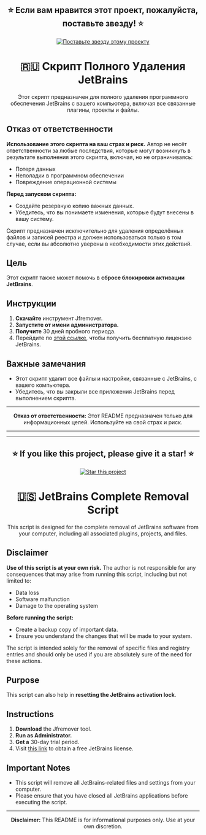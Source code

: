 <h2 align="center">⭐️ Если вам нравится этот проект, пожалуйста, поставьте звезду! ⭐️</h2>
<p align="center">
    <a href="https://github.com/g4rd7xRise/JB-Remove/stargazers" target="_blank">
        <img src="https://img.shields.io/github/stars/g4rd7xRise/JB-Remove?style=social" alt="Поставьте звезду этому проекту" />
    </a>
</p>

<h1 align="center">🇷🇺 Скрипт Полного Удаления JetBrains</h1>

<p align="center">Этот скрипт предназначен для полного удаления программного обеспечения JetBrains с вашего компьютера, включая все связанные плагины, проекты и файлы.</p>

<h2>Отказ от ответственности</h2>
<p><strong>Использование этого скрипта на ваш страх и риск.</strong> Автор не несёт ответственности за любые последствия, которые могут возникнуть в результате выполнения этого скрипта, включая, но не ограничиваясь:</p>
<ul>
    <li>Потеря данных</li>
    <li>Неполадки в программном обеспечении</li>
    <li>Повреждение операционной системы</li>
</ul>

<p><strong>Перед запуском скрипта:</strong></p>
<ul>
    <li>Создайте резервную копию важных данных.</li>
    <li>Убедитесь, что вы понимаете изменения, которые будут внесены в вашу систему.</li>
</ul>

<p>Скрипт предназначен исключительно для удаления определённых файлов и записей реестра и должен использоваться только в том случае, если вы абсолютно уверены в необходимости этих действий.</p>

<h2>Цель</h2>
<p>Этот скрипт также может помочь в <strong>сбросе блокировки активации JetBrains</strong>.</p>

<h2>Инструкции</h2>
<ol>
    <li><strong>Скачайте</strong> инструмент Jfremover.</li>
    <li><strong>Запустите от имени администратора.</strong></li>
    <li><strong>Получите</strong> 30 дней пробного периода.</li>
    <li>Перейдите по <a href="https://306.antroot.ru/jetbrains-activation">этой ссылке</a>, чтобы получить бесплатную лицензию JetBrains.</li>
</ol>

<h2>Важные замечания</h2>
<ul>
    <li>Этот скрипт удалит все файлы и настройки, связанные с JetBrains, с вашего компьютера.</li>
    <li>Убедитесь, что вы закрыли все приложения JetBrains перед выполнением скрипта.</li>
</ul>


<hr>

<p align="center"><strong>Отказ от ответственности:</strong> Этот README предназначен только для информационных целей. Используйте на свой страх и риск.</p>


<hr>
<hr>


<h2 align="center">⭐️ If you like this project, please give it a star! ⭐️</h2>
<p align="center">
    <a href="https://github.com/yourusername/yourrepository/stargazers" target="_blank">
        <img src="https://img.shields.io/github/stars/yourusername/yourrepository?style=social" alt="Star this project" />
    </a>
</p>

<h1 align="center">🇺🇸 JetBrains Complete Removal Script</h1>

<p align="center">This script is designed for the complete removal of JetBrains software from your computer, including all associated plugins, projects, and files.</p>

<h2>Disclaimer</h2>
<p><strong>Use of this script is at your own risk.</strong> The author is not responsible for any consequences that may arise from running this script, including but not limited to:</p>
<ul>
    <li>Data loss</li>
    <li>Software malfunction</li>
    <li>Damage to the operating system</li>
</ul>

<p><strong>Before running the script:</strong></p>
<ul>
    <li>Create a backup copy of important data.</li>
    <li>Ensure you understand the changes that will be made to your system.</li>
</ul>

<p>The script is intended solely for the removal of specific files and registry entries and should only be used if you are absolutely sure of the need for these actions.</p>

<h2>Purpose</h2>
<p>This script can also help in <strong>resetting the JetBrains activation lock</strong>.</p>

<h2>Instructions</h2>
<ol>
    <li><strong>Download</strong> the Jfremover tool.</li>
    <li><strong>Run as Administrator.</strong></li>
    <li><strong>Get a</strong> 30-day trial period.</li>
    <li>Visit <a href="https://306.antroot.ru/jetbrains-activation">this link</a> to obtain a free JetBrains license.</li>
</ol>

<h2>Important Notes</h2>
<ul>
    <li>This script will remove all JetBrains-related files and settings from your computer.</li>
    <li>Please ensure that you have closed all JetBrains applications before executing the script.</li>
</ul>


<hr>

<p align="center"><strong>Disclaimer:</strong> This README is for informational purposes only. Use at your own discretion.</p>
